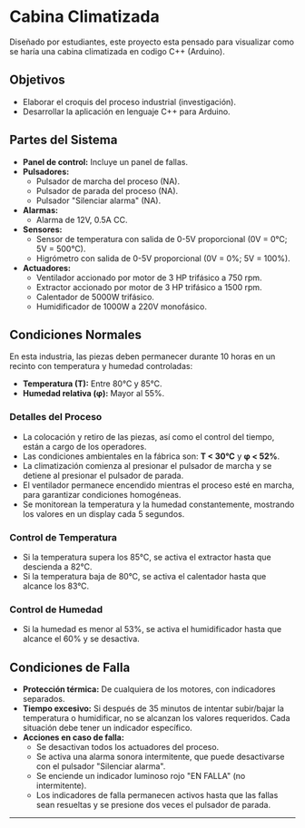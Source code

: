 # Cabina Climatizada
Diseñado por estudiantes, este proyecto esta pensado para visualizar como se haría una cabina climatizada en codigo C++ (Arduino).

## Objetivos

- Elaborar el croquis del proceso industrial (investigación).
- Desarrollar la aplicación en lenguaje C++ para Arduino.

## Partes del Sistema

- **Panel de control:** Incluye un panel de fallas.
- **Pulsadores:**
  - Pulsador de marcha del proceso (NA).
  - Pulsador de parada del proceso (NA).
  - Pulsador "Silenciar alarma" (NA).
- **Alarmas:**
  - Alarma de 12V, 0.5A CC.
- **Sensores:**
  - Sensor de temperatura con salida de 0-5V proporcional (0V = 0°C; 5V = 500°C).
  - Higrómetro con salida de 0-5V proporcional (0V = 0%; 5V = 100%).
- **Actuadores:**
  - Ventilador accionado por motor de 3 HP trifásico a 750 rpm.
  - Extractor accionado por motor de 3 HP trifásico a 1500 rpm.
  - Calentador de 5000W trifásico.
  - Humidificador de 1000W a 220V monofásico.

## Condiciones Normales

En esta industria, las piezas deben permanecer durante 10 horas en un recinto con temperatura y humedad controladas:

- **Temperatura (T):** Entre 80°C y 85°C.
- **Humedad relativa (φ):** Mayor al 55%.

### Detalles del Proceso

- La colocación y retiro de las piezas, así como el control del tiempo, están a cargo de los operadores.
- Las condiciones ambientales en la fábrica son: **T < 30°C** y **φ < 52%**.
- La climatización comienza al presionar el pulsador de marcha y se detiene al presionar el pulsador de parada.
- El ventilador permanece encendido mientras el proceso esté en marcha, para garantizar condiciones homogéneas.
- Se monitorean la temperatura y la humedad constantemente, mostrando los valores en un display cada 5 segundos.

### Control de Temperatura

- Si la temperatura supera los 85°C, se activa el extractor hasta que descienda a 82°C.
- Si la temperatura baja de 80°C, se activa el calentador hasta que alcance los 83°C.

### Control de Humedad

- Si la humedad es menor al 53%, se activa el humidificador hasta que alcance el 60% y se desactiva.

## Condiciones de Falla

- **Protección térmica:** De cualquiera de los motores, con indicadores separados.
- **Tiempo excesivo:** Si después de 35 minutos de intentar subir/bajar la temperatura o humidificar, no se alcanzan los valores requeridos. Cada situación debe tener un indicador específico.
- **Acciones en caso de falla:**
  - Se desactivan todos los actuadores del proceso.
  - Se activa una alarma sonora intermitente, que puede desactivarse con el pulsador "Silenciar alarma".
  - Se enciende un indicador luminoso rojo "EN FALLA" (no intermitente).
  - Los indicadores de falla permanecen activos hasta que las fallas sean resueltas y se presione dos veces el pulsador de parada.

---
